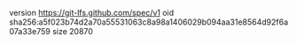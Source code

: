 version https://git-lfs.github.com/spec/v1
oid sha256:a5f023b74d2a70a55531063c8a98a1406029b094aa31e8564d92f6a07a33e759
size 20870
